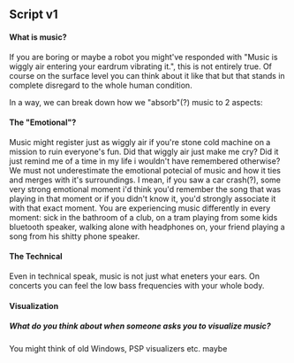 ## Script v1
#### What is music?
If you are boring or maybe a robot you might've responded with "Music is wiggly air entering your eardrum vibrating it.", this is not entirely true. Of course on the surface level you can think about it like that but that
stands in complete disregard to the whole human condition.

In a way, we can break down how we "absorb"(?) music to 2 aspects:

#### The "Emotional"?
Music might register just as wiggly air if you're stone cold machine on a mission to ruin everyone's fun. Did that wiggly air just make me cry? Did it just remind me of a time in my life i wouldn't have remembered otherwise?
We must not underestimate the emotional potecial of music and how it ties and merges with it's surroundings. I mean, if you saw a car crash(?), some very strong emotional moment i'd think you'd remember the song that was
playing in that moment or if you didn't know it, you'd strongly associate it with that exact moment. You are experiencing music differently in every moment: sick in the bathroom of a club, on a tram playing from some kids
bluetooth speaker, walking alone with headphones on, your friend playing a song from his shitty phone speaker. 
 
#### The Technical
Even in technical speak, music is not just what eneters your ears. On concerts you can feel the low bass frequencies with your whole body.

#### Visualization
##### What do you think about when someone asks you to visualize music?
You might think of old Windows, PSP visualizers etc. maybe 
